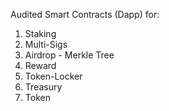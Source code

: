 Audited Smart Contracts (Dapp) for:

1. Staking
2. Multi-Sigs 
3. Airdrop - Merkle Tree
4. Reward 
5. Token-Locker 
6. Treasury 
7. Token
